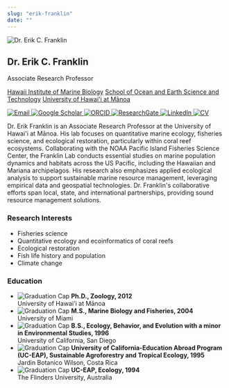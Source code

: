 ```yaml
---
slug: "erik-franklin"
date: ""
---
```

<link rel="stylesheet" href="/css/people.css">
<div class="container">
    <div class="left-column">
        <img src="/images/erik_franklin.jpeg" alt="Dr. Erik C. Franklin" class="img"/>
        <h2>Dr. Erik C. Franklin</h2>
        <div class="role">Associate Research Professor</div>
        <p>
         <a href="https://www.himb.hawaii.edu/">Hawaii Institute of Marine Biology</a> 
         <a href="https://www.soest.hawaii.edu/soestwp/">School of Ocean and Earth Science and Technology</a> 
         <a href="https://manoa.hawaii.edu/">University of Hawai'i at Mānoa</a>
        </p>
        <div class="contact">
            <div class="social-icons">
                <a href="mailto:erik.franklin@hawaii.edu">
                    <img src="/images/email.png" alt="Email" class="social-icon" />
                </a>
                <a href="https://scholar.google.com/citations?user=aPMTCK8AAAAJ&hl=en">
                    <img src="/images/google-scholar.png" alt="Google Scholar" class="social-icon" />
                </a>
                <a href="https://orcid.org/0000-0002-8660-3085">
                    <img src="/images/orcid.png" alt="ORCID" class="social-icon" />
                </a>
                <a href="https://www.researchgate.net/profile/Erik-Franklin">
                    <img src="/images/research-gate.png" alt="ResearchGate" class="social-icon" />
                </a>
                <a href="https://linkedin.com/in/erikfranklin">
                    <img src="/images/linkedin-icon.png" alt="LinkedIn" class="social-icon" />
                </a>
                <a href="/files/FranklinEC_cv.pdf">
                    <img src="/images/CV.png" alt="CV" class="social-icon" />
                </a>
            </div>
        </div>
    </div>
    <div class="right-column">
        <p>Dr. Erik Franklin is an Associate Research Professor at the University of Hawai'i at Mānoa. His lab focuses on quantitative marine ecology, fisheries science, and ecological restoration, particularly within coral reef ecosystems. Collaborating with the NOAA Pacific Island Fisheries Science Center, the Franklin Lab conducts essential studies on marine population dynamics and habitats across the US Pacific, including the Hawaiian and Mariana archipelagos. His research also emphasizes applied ecological analysis to support sustainable marine resource management, leveraging empirical data and geospatial technologies. Dr. Franklin's collaborative efforts span local, state, and international partnerships, providing sound resource management solutions.</p>
        <div class="interests-education">
            <div class="interests">
                <h3><strong>Research Interests</strong></h3>
                <ul>
                    <li>Fisheries science</li>
                    <li>Quantitative ecology and ecoinformatics of coral reefs</li>
                    <li>Ecological restoration</li>
                    <li>Fish life history and population</li>
                    <li>Climate change</li>
                </ul>
            </div>
            <div class="education">
                <h3>Education</h3>
                <ul>
                    <li>
                        <img src="/images/graduation-cap.png" alt="Graduation Cap" class="graduation-icon" />
                        <strong>Ph.D., Zoology, 2012</strong>
                        <div class="university">University of Hawai'i at Mānoa</div>
                    </li>
                    <li>
                        <img src="/images/graduation-cap.png" alt="Graduation Cap" class="graduation-icon" /> 
                        <strong>M.S., Marine Biology and Fisheries, 2004</strong>
                        <div class="university">University of Miami</div>
                    </li>
                    <li>
                        <img src="/images/graduation-cap.png" alt="Graduation Cap" class="graduation-icon" /> 
                        <strong>B.S., Ecology, Behavior, and Evolution with a minor in Environmental Studies, 1996</strong>
                        <div class="university">University of California, San Diego</div>
                    </li>
                    <li>
                        <img src="/images/graduation-cap.png" alt="Graduation Cap" class="graduation-icon" /> 
                        <strong>University of California-Education Abroad Program (UC-EAP), Sustainable Agroforestry and Tropical Ecology, 1995</strong>
                        <div class="university">Jardin Botanico Wilson, Costa Rica</div>
                    </li>
                    <li>
                        <img src="/images/graduation-cap.png" alt="Graduation Cap" class="graduation-icon" /> 
                        <strong>UC-EAP, Ecology, 1994</strong>
                        <div class="university">The Flinders University, Australia</div>
                    </li>
                </ul>
            </div>
        </div>
    </div>
</div>